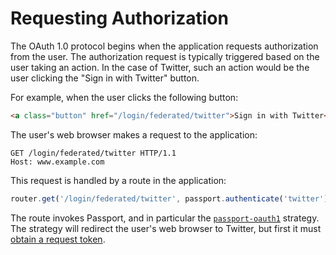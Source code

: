 # Requesting Authorization

The OAuth 1.0 protocol begins when the application requests authorization from
the user.  The authorization request is typically triggered based on the user
taking an action.  In the case of Twitter, such an action would be the user
clicking the "Sign in with Twitter" button.

For example, when the user clicks the following button:

```html
<a class="button" href="/login/federated/twitter">Sign in with Twitter</a>
```

The user's web browser makes a request to the application:

```http
GET /login/federated/twitter HTTP/1.1
Host: www.example.com
```

This request is handled by a route in the application:

```js
router.get('/login/federated/twitter', passport.authenticate('twitter'));
```

The route invokes Passport, and in particular the [`passport-oauth1`](https://www.passportjs.org/packages/passport-oauth1/)
strategy.  The strategy will redirect the user's web browser to Twitter, but
first it must [obtain a request token](../request-token/).
